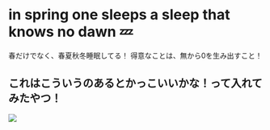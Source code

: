 #  in spring one sleeps a sleep that knows no dawn 💤

春だけでなく、春夏秋冬睡眠してる！
得意なことは、無から0を生み出すこと！

## これはこういうのあるとかっこいいかな！って入れてみたやつ！
![](http://github-profile-summary-cards.vercel.app/api/cards/profile-details?username=oimo-imo&theme=moonlight)



<!--
**oimo-imo/oimo-imo** is a ✨ _special_ ✨ repository because its `README.md` (this file) appears on your GitHub profile.

Here are some ideas to get you started:

- 🔭 I’m currently working on ...
- 🌱 I’m currently learning ...
- 👯 I’m looking to collaborate on ...
- 🤔 I’m looking for help with ...
- 💬 Ask me about ...
- 📫 How to reach me: ...
- 😄 Pronouns: ...
- ⚡ Fun fact: ...
-->
